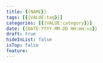 ```yaml
---
title: {{NAME}}
tags: [{{VALUE:tag}}]
categories: [{{VALUE:category}}]
date: {{DATE:YYYY-MM-DD HH:mm:ss}}
draft: true
hideInList: false
isTop: false
feature: 
---
```

